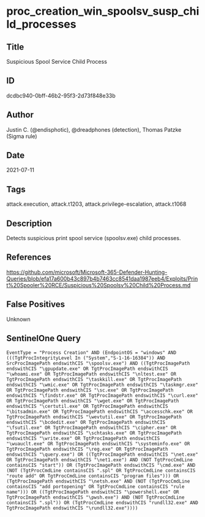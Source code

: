 # proc_creation_win_spoolsv_susp_child_processes

## Title
Suspicious Spool Service Child Process

## ID
dcdbc940-0bff-46b2-95f3-2d73f848e33b

## Author
Justin C. (@endisphotic), @dreadphones (detection), Thomas Patzke (Sigma rule)

## Date
2021-07-11

## Tags
attack.execution, attack.t1203, attack.privilege-escalation, attack.t1068

## Description
Detects suspicious print spool service (spoolsv.exe) child processes.

## References
https://github.com/microsoft/Microsoft-365-Defender-Hunting-Queries/blob/efa17a600b43c897b4b7463cc8541daa1987eeb4/Exploits/Print%20Spooler%20RCE/Suspicious%20Spoolsv%20Child%20Process.md

## False Positives
Unknown

## SentinelOne Query
```
EventType = "Process Creation" AND (EndpointOS = "windows" AND (((TgtProcIntegrityLevel In ("System","S-1-16-16384")) AND SrcProcImagePath endswithCIS "\spoolsv.exe") AND ((TgtProcImagePath endswithCIS "\gpupdate.exe" OR TgtProcImagePath endswithCIS "\whoami.exe" OR TgtProcImagePath endswithCIS "\nltest.exe" OR TgtProcImagePath endswithCIS "\taskkill.exe" OR TgtProcImagePath endswithCIS "\wmic.exe" OR TgtProcImagePath endswithCIS "\taskmgr.exe" OR TgtProcImagePath endswithCIS "\sc.exe" OR TgtProcImagePath endswithCIS "\findstr.exe" OR TgtProcImagePath endswithCIS "\curl.exe" OR TgtProcImagePath endswithCIS "\wget.exe" OR TgtProcImagePath endswithCIS "\certutil.exe" OR TgtProcImagePath endswithCIS "\bitsadmin.exe" OR TgtProcImagePath endswithCIS "\accesschk.exe" OR TgtProcImagePath endswithCIS "\wevtutil.exe" OR TgtProcImagePath endswithCIS "\bcdedit.exe" OR TgtProcImagePath endswithCIS "\fsutil.exe" OR TgtProcImagePath endswithCIS "\cipher.exe" OR TgtProcImagePath endswithCIS "\schtasks.exe" OR TgtProcImagePath endswithCIS "\write.exe" OR TgtProcImagePath endswithCIS "\wuauclt.exe" OR TgtProcImagePath endswithCIS "\systeminfo.exe" OR TgtProcImagePath endswithCIS "\reg.exe" OR TgtProcImagePath endswithCIS "\query.exe") OR ((TgtProcImagePath endswithCIS "\net.exe" OR TgtProcImagePath endswithCIS "\net1.exe") AND (NOT TgtProcCmdLine containsCIS "start")) OR (TgtProcImagePath endswithCIS "\cmd.exe" AND (NOT (TgtProcCmdLine containsCIS ".spl" OR TgtProcCmdLine containsCIS "route add" OR TgtProcCmdLine containsCIS "program files"))) OR (TgtProcImagePath endswithCIS "\netsh.exe" AND (NOT (TgtProcCmdLine containsCIS "add portopening" OR TgtProcCmdLine containsCIS "rule name"))) OR ((TgtProcImagePath endswithCIS "\powershell.exe" OR TgtProcImagePath endswithCIS "\pwsh.exe") AND (NOT TgtProcCmdLine containsCIS ".spl")) OR (TgtProcCmdLine endswithCIS "rundll32.exe" AND TgtProcImagePath endswithCIS "\rundll32.exe"))))

```